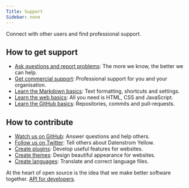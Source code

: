 ```yaml
---
Title: Support
Sidebar: none
---
```

Connect with other users and find professional support.

## How to get support

* [Ask questions and report problems](https://github.com/datenstrom/yellow/issues): The more we know, the better we can help.
* [Get commercial support](https://mayberg.se/support/): Professional support for you and your organisation.
* [Learn the Markdown basics](markdown-cheat-sheet): Text formatting, shortcuts and settings.
* [Learn the web basics](https://www.w3schools.com): All you need is HTML, CSS and JavaScript.
* [Learn the GitHub basics](https://guides.github.com/activities/hello-world/): Repositories, commits and pull-requests.

## How to contribute

* [Watch us on GitHub](https://github.com/datenstrom/yellow): Answer questions and help others.
* [Follow us on Twitter](https://twitter.com/datenstromse): Tell others about Datenstrom Yellow.
* [Create plugins](https://github.com/datenstrom/yellow-plugins): Develop useful features for websites.
* [Create themes](https://github.com/datenstrom/yellow-themes): Design beautiful appearance for websites.
* [Create languages](https://github.com/datenstrom/yellow-plugins/tree/master/language): Translate and correct language files.

At the heart of open source is the idea that we make better software together. [API for developers](api).
